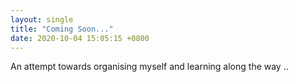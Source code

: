 ```yaml
---
layout: single
title: "Coming Soon..."
date: 2020-10-04 15:05:15 +0800
---
```


An attempt towards organising myself and learning along the way ..
